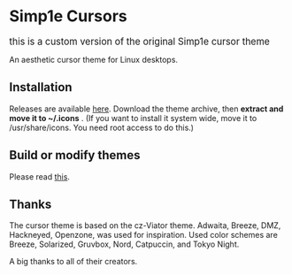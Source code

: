 # Simp1e Cursors

<big>this is a custom version of the original Simp1e cursor theme</big>

An aesthetic cursor theme for Linux desktops.

## Installation

Releases are available [here](https://www.pling.com/p/1932768).
Download the theme archive, then **extract and move it to ~/.icons** .
(If you want to install it system wide, move it to /usr/share/icons. You need root access to do this.)

## Build or modify themes

Please read [this](https://gitlab.com/cursors/cursor-generator).

## Thanks

The cursor theme is based on the cz-Viator theme. Adwaita, Breeze, DMZ, Hackneyed, Openzone, was used for inspiration.
Used color schemes are Breeze, Solarized, Gruvbox, Nord, Catpuccin, and Tokyo Night.

A big thanks to all of their creators.
